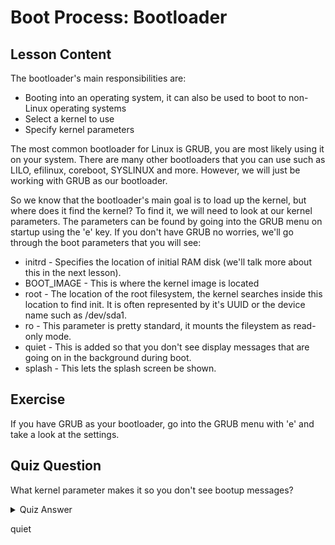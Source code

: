 # Boot Process: Bootloader

## Lesson Content

The bootloader's main responsibilities are:

<ul>
<li>Booting into an operating system, it can also be used to boot to non-Linux operating systems</li>
<li>Select a kernel to use</li>
<li>Specify kernel parameters</li>
</ul>

The most common bootloader for Linux is GRUB, you are most likely using it on your system. There are many other bootloaders that you can use such as LILO, efilinux, coreboot, SYSLINUX and more. However, we will just be working with GRUB as our bootloader. 

So we know that the bootloader's main goal is to load up the kernel, but where does it find the kernel? To find it, we will need to look at our kernel parameters. The parameters can be found by going into the GRUB menu on startup using the 'e' key. If you don't have GRUB no worries, we'll go through the boot parameters that you will see:

<ul>
<li>initrd - Specifies the location of initial RAM disk (we'll talk more about this in the next lesson).
<li>BOOT_IMAGE  - This is where the kernel image is located</li>
<li>root - The location of the root filesystem, the kernel searches inside this location to find init. It is often represented by it's UUID or the device name such as /dev/sda1.</li>
<li>ro - This parameter is pretty standard, it mounts the fileystem as read-only mode.</li>
<li>quiet - This is added so that you don't see display messages that are going on in the background during boot.</li>
<li>splash - This lets the splash screen be shown.</li>
</ul>

## Exercise

If you have GRUB as your bootloader, go into the GRUB menu with 'e' and take a look at the settings.

## Quiz Question

What kernel parameter makes it so you don't see bootup messages?

<details>
    <summary>Quiz Answer</summary>
</details>

quiet